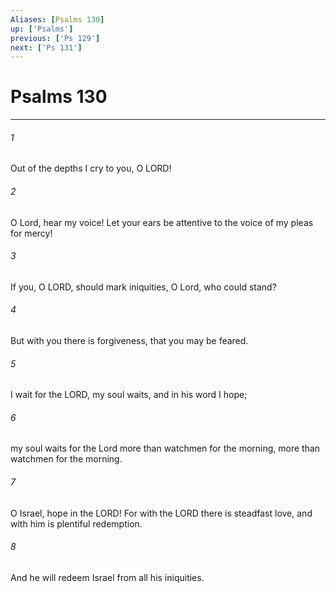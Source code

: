 ```yaml
---
Aliases: [Psalms 130]
up: ['Psalms']
previous: ['Ps 129']
next: ['Ps 131']
---
```

# Psalms 130
***



###### 1 
Out of the depths I cry to you, O LORD! 

###### 2 
O Lord, hear my voice! Let your ears be attentive to the voice of my pleas for mercy! 

###### 3 
If you, O LORD, should mark iniquities, O Lord, who could stand? 

###### 4 
But with you there is forgiveness, that you may be feared. 

###### 5 
I wait for the LORD, my soul waits, and in his word I hope; 

###### 6 
my soul waits for the Lord more than watchmen for the morning, more than watchmen for the morning. 

###### 7 
O Israel, hope in the LORD! For with the LORD there is steadfast love, and with him is plentiful redemption. 

###### 8 
And he will redeem Israel from all his iniquities.
